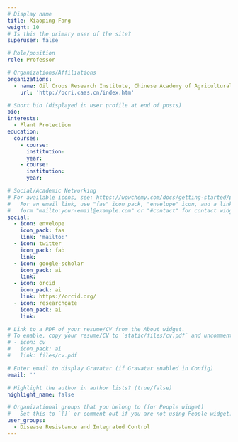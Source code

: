 ```yaml
---
# Display name
title: Xiaoping Fang
weight: 10
# Is this the primary user of the site?
superuser: false

# Role/position
role: Professor

# Organizations/Affiliations
organizations:
  - name: Oil Crops Research Institute, Chinese Academy of Agricultural Sciences
    url: 'http://ocri.caas.cn/index.htm'

# Short bio (displayed in user profile at end of posts)
bio: 
interests:
  - Plant Protection
education:
  courses:
    - course: 
      institution: 
      year: 
    - course: 
      institution: 
      year: 

# Social/Academic Networking
# For available icons, see: https://wowchemy.com/docs/getting-started/page-builder/#icons
#   For an email link, use "fas" icon pack, "envelope" icon, and a link in the
#   form "mailto:your-email@example.com" or "#contact" for contact widget.
social:
  - icon: envelope
    icon_pack: fas
    link: 'mailto:'
  - icon: twitter
    icon_pack: fab
    link: 
  - icon: google-scholar
    icon_pack: ai
    link: 
  - icon: orcid
    icon_pack: ai
    link: https://orcid.org/
  - icon: researchgate
    icon_pack: ai
    link: 

# Link to a PDF of your resume/CV from the About widget.
# To enable, copy your resume/CV to `static/files/cv.pdf` and uncomment the lines below.
# - icon: cv
#   icon_pack: ai
#   link: files/cv.pdf

# Enter email to display Gravatar (if Gravatar enabled in Config)
email: ''

# Highlight the author in author lists? (true/false)
highlight_name: false

# Organizational groups that you belong to (for People widget)
#   Set this to `[]` or comment out if you are not using People widget.
user_groups:
  - Disease Resistance and Integrated Control
---
```


